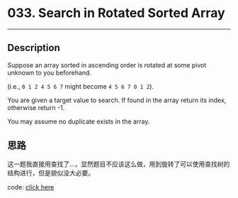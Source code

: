 # 033. Search in Rotated Sorted Array
------

## Description
Suppose an array sorted in ascending order is rotated at some pivot unknown to you beforehand.

(i.e., `0 1 2 4 5 6 7` might become `4 5 6 7 0 1 2`).

You are given a target value to search. If found in the array return its index, otherwise return -1.

You may assume no duplicate exists in the array.

## 思路
这一题我直接用查找了...，显然题目不应该这么做，用到旋转了可以使用查找树的结构进行，但是貌似没大必要。

code: [click here](solution_1.cpp)